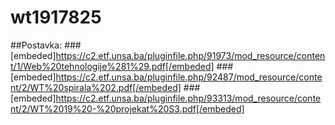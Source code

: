 # wt1917825

##Postavka:
###[embeded]https://c2.etf.unsa.ba/pluginfile.php/91973/mod_resource/content/1/Web%20tehnologije%281%29.pdf[/embeded]
###[embeded]https://c2.etf.unsa.ba/pluginfile.php/92487/mod_resource/content/2/WT%20spirala%202.pdf[/embeded]
###[embeded]https://c2.etf.unsa.ba/pluginfile.php/93313/mod_resource/content/2/WT%2019%20-%20projekat%20S3.pdf[/embeded]
